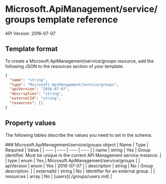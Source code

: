 # Microsoft.ApiManagement/service/groups template reference
API Version: 2016-07-07
## Template format

To create a Microsoft.ApiManagement/service/groups resource, add the following JSON to the resources section of your template.

```json
{
  "name": "string",
  "type": "Microsoft.ApiManagement/service/groups",
  "apiVersion": "2016-07-07",
  "description": "string",
  "externalId": "string",
  "resources": []
}
```
## Property values

The following tables describe the values you need to set in the schema.

<a id="Microsoft.ApiManagement/service/groups" />
### Microsoft.ApiManagement/service/groups object
|  Name | Type | Required | Value |
|  ---- | ---- | ---- | ---- |
|  name | string | Yes | Group identifier. Must be unique in the current API Management service instance. |
|  type | enum | Yes | Microsoft.ApiManagement/service/groups |
|  apiVersion | enum | Yes | 2016-07-07 |
|  description | string | No | Group description. |
|  externalId | string | No | Identifier for an external group. |
|  resources | array | No | [users](./groups/users.md) |

